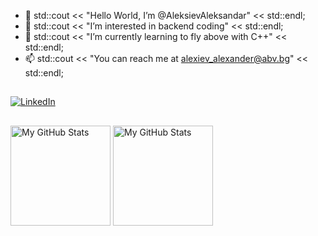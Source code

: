 - 👋 std::cout << "Hello World, I’m @AleksievAleksandar" << std::endl;
- 👀 std::cout << "I’m interested in backend coding" << std::endl;
- 🌱 std::cout << "I’m currently learning to fly above with C++" << std::endl;
- 📫 std::cout << "You can reach me at alexiev_alexander@abv.bg" << std::endl;

##
  [![LinkedIn](https://img.shields.io/badge/-LinkedIn-0e76a8?style=flat-square&logo=Linkedin&logoColor=white)](https://www.linkedin.com/in/aleksandar-aleksiev/)
##
 
 <p>
  <!-- <summary>:zap: GitHub Stats</summary> -->
  <img height="160em" alt="My GitHub Stats" src="https://github-readme-stats.vercel.app/api?username=AleksievAleksandar&layout=compact&show_icons=true&bg_color=00000000&hide_border=false&text_color=00000b&&count_private=true&include_all_commits=true" />

  <img height="160em" alt="My GitHub Stats" src="https://github-readme-stats.vercel.app/api/top-langs/?username=AleksievAleksandar&langs_count=8&layout=compact&hide_border=false&bg_color=00000000&text_color=00000b&&count_private=true&include_all_commits=true" />
</p>

<!---
AleksievAleksandar/AleksievAleksandar is a ✨ special ✨ repository because its `README.md` (this file) appears on your GitHub profile.
You can click the Preview link to take a look at your changes.
--->
